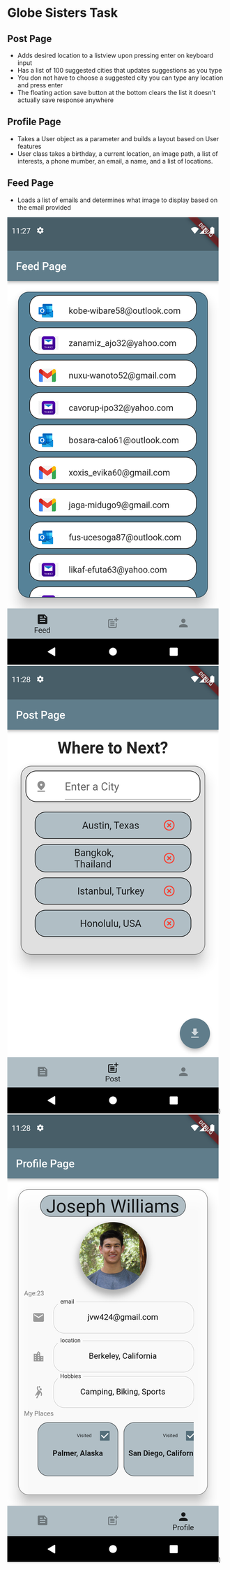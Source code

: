 # Globe Sisters Task



## Post Page

* Adds desired location to a listview upon pressing enter on keyboard input
* Has a list of 100 suggested cities that updates suggestions as you type 
* You don not have to choose a suggested city you can type any location and press enter
* The floating action save button at the bottom clears the list it doesn't actually save response anywhere

## Profile Page
* Takes a User object as a parameter and builds a layout based on User features
* User class takes a birthday, a current location, an image path, a list of interests, a phone mumber, an email, a name, and a list of locations. 

## Feed Page

* Loads a list of emails and determines what image to display based on the email provided


![My Image](assets/ss1.png)
![My Image](assets/ss2.png))
![My Image](assets/ss3.png))
